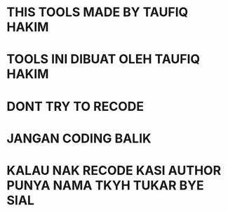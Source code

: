 # THIS TOOLS MADE BY TAUFIQ HAKIM
# TOOLS INI DIBUAT OLEH TAUFIQ HAKIM
# DONT TRY TO RECODE
# JANGAN CODING BALIK
# KALAU NAK RECODE KASI AUTHOR PUNYA NAMA TKYH TUKAR BYE SIAL
